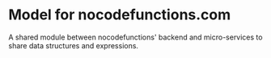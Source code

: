# Model for nocodefunctions.com

A shared module between nocodefunctions' backend and micro-services to share data structures and expressions.